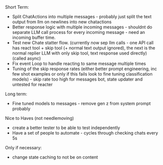 Short Term:

- Split ChatActions into multiple messages - probably just split the text output from llm on newlines into new chatactions
- Better response logic with multiple incoming messages - shouldnt do separate LLM call process for every incoming message - need an incoming buffer time.
- Test new Chate statter flow. (currently now sep llm calls - one API call has react tool + skip tool (+ normal text output ignored), the next is the normal replier LLM with only skip tool, text response used directly) (called async)
- Fix event Loop to handle reacting to same message multiple times
- Tuning of the skip response rates (either better prompt engineering, inc few shot examples or only if this fails look to fine tuning classification models) - skip rate too high for messages bot, state updater and untested for reacter

Long term:

- Fine tuned models to messages - remove gen z from system prompt probably

Nice to Haves (not needlemoving)

- create a better tester to be able to test independently
- Have a set of people to automate - cycles through checking chats every 5s

Only if necessary:

- change state caching to not be on content
